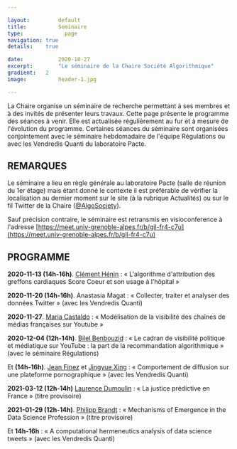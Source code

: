 ```yaml
---

layout:			default
title:  		Seminaire
type:			  page
navigation: true
details:    true

date:   		2020-10-27
excerpt: 		"Le séminaire de la Chaire Société Algorithmique"
gradient: 	2
image: 			header-1.jpg

---
```


La Chaire organise un séminaire de recherche permettant à ses membres et à des invités de présenter leurs travaux.
Cette page présente le programme des séances à venir. Elle est actualisée régulièrement au fur et à mesure de l'évolution du programme.
Certaines séances du séminaire sont organisées conjointement avec le séminaire hebdomadaire de l'équipe Régulations ou avec les Vendredis Quanti du laboratoire Pacte.

## REMARQUES

Le séminaire a lieu en règle générale au laboratoire Pacte (salle de réunion du 1er étage) mais étant donné le contexte 
il est préférable de vérifier la localisation au dernier moment sur le site (à la rubrique Actualités) ou sur le fil Twitter de la Chaire ([@AlgoSociety](https://twitter.com/AlgoSociety)).

Sauf précision contraire, le séminaire est retransmis en visioconference à l'adresse [https://meet.univ-grenoble-alpes.fr/b/gil-fr4-c7u](https://meet.univ-grenoble-alpes.fr/b/gil-fr4-c7u)

## PROGRAMME

**2020-11-13 (14h-16h)**. [Clément Hénin](https://planete.inrialpes.fr/people/chenin/) :  « L'algorithme d'attribution des greffons cardiaques Score Coeur et son usage à l’hôpital »

**2020-11-20 (14h-16h)**. Anastasia Magat : « Collecter, traiter et analyser des données Twitter » (avec les Vendredis Quanti)

**2020-11-27**. [Maria Castaldo](http://www.gipsa-lab.fr/page_pro.php?vid=3587) : « Modélisation de la visibilité des chaînes de médias françaises sur Youtube »

**2020-12-04 (12h-14h)**. [Bilel Benbouzid](http://ifris.org/membre/benbouzid-bilel/) : « Le cadran de visibilité politique et médiatique sur YouTube : la part de la recommandation algorithmique » (avec le séminaire Régulations)

Et **(14h-16h)**. [Jean Finez](https://www.pacte-grenoble.fr/membres/jean-finez) et [Jingyue Xing](https://www.pacte-grenoble.fr/membres/jingyue-xing) : « Comportement de diffusion sur une plateforme pornographique » (avec les Vendredis Quanti)

**2021-03-12 (12h-14h)** [Laurence Dumoulin](https://www.pacte-grenoble.fr/membres/laurence-dumoulin) : « La justice prédictive en France » (titre provisoire)

**2021-01-29 (12h-14h)**. [Philipp Brandt](https://www.sciencespo.fr/cso/fr/chercheur/Philipp%20Brandt/8423.html) : « Mechanisms of Emergence in the Data Science Profession » (titre provisoire)

Et **14h-16h** : « A computational hermeneutics analysis of data science tweets » (avec les Vendredis Quanti)
